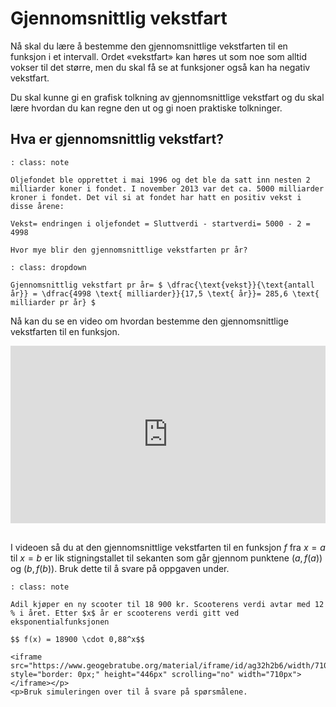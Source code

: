 # Gjennomsnittlig vekstfart

Nå skal du lære å bestemme den gjennomsnittlige vekstfarten til en funksjon i et intervall. Ordet «vekstfart» kan høres ut som noe som alltid vokser til det større, men du skal få se at funksjoner også kan ha negativ vekstfart.

Du skal kunne gi en grafisk tolkning av gjennomsnittlige vekstfart og du skal lære hvordan du kan regne den ut og gi noen praktiske tolkninger.

## Hva er gjennomsnittlig vekstfart?

```{admonition} Oppgave 1
: class: note

Oljefondet ble opprettet i mai 1996 og det ble da satt inn nesten 2 milliarder koner i fondet. I november 2013 var det ca. 5000 milliarder kroner i fondet. Det vil si at fondet har hatt en positiv vekst i disse årene:

Vekst= endringen i oljefondet = Sluttverdi - startverdi= 5000 - 2 = 4998

Hvor mye blir den gjennomsnittlige vekstfarten pr år?

```

```{admonition} Løsning
: class: dropdown

Gjennomsnittlig vekstfart pr år= $ \dfrac{\text{vekst}}{\text{antall år}} = \dfrac{4998 \text{ milliarder}}{17,5 \text{ år}}= 285,6 \text{ milliarder pr år} $

```

Nå kan du se en video om hvordan bestemme den gjennomsnittlige vekstfarten til en funksjon.

<div style="padding:56.25% 0 0 0;position:relative;"><iframe src="https://player.vimeo.com/video/299173905?h=5e77bf3a59&title=0&byline=0&portrait=0" style="position:absolute;top:0;left:0;width:100%;height:100%;" frameborder="0" allow="autoplay; fullscreen; picture-in-picture" allowfullscreen></iframe></div><script src="https://player.vimeo.com/api/player.js"></script>

<br>

I videoen så du at den gjennomsnittlige vekstfarten til en funksjon $f$ fra $x=a$ til $x=b$ er lik stigningstallet til sekanten som går gjennom punktene $(a, f(a))$ og $(b, f(b))$. Bruk dette til å svare på oppgaven under.

```{admonition} Oppgave 2
: class: note

Adil kjøper en ny scooter til 18 900 kr. Scooterens verdi avtar med 12 % i året. Etter $x$ år er scooterens verdi gitt ved eksponentialfunksjonen

$$ f(x) = 18900 \cdot 0,88^x$$

<iframe src="https://www.geogebratube.org/material/iframe/id/ag32h2b6/width/710/height/446/border/888888/rc/false/ai/false/sdz/true/smb/false/stb/false/stbh/true/ld/false/sri/true/at/preferhtml5" style="border: 0px;" height="446px" scrolling="no" width="710px"> </iframe></p>
<p>Bruk simuleringen over til å svare på spørsmålene.
```